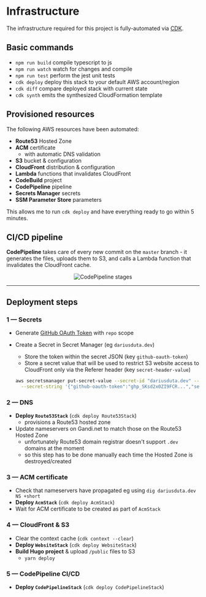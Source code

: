 # Infrastructure

The infrastructure required for this project is fully-automated via [CDK](https://aws.amazon.com/cdk/).

## Basic commands

- `npm run build`   compile typescript to js
- `npm run watch`   watch for changes and compile
- `npm run test`    perform the jest unit tests
- `cdk deploy`      deploy this stack to your default AWS account/region
- `cdk diff`        compare deployed stack with current state
- `cdk synth`       emits the synthesized CloudFormation template

## Provisioned resources

The following AWS resources have been automated:

- **Route53** Hosted Zone
- **ACM** certificate
  - with automatic DNS validation
- **S3** bucket & configuration
- **CloudFront** distribution & configuration
- **Lambda** functions that invalidates CloudFront
- **CodeBuild** project
- **CodePipeline** pipeline
- **Secrets Manager** secrets
- **SSM Parameter Store** parameters

This allows me to run `cdk deploy` and have everything ready to go within 5 minutes.

## CI/CD pipeline

**CodePipeline** takes care of every new commit on the `master` branch - it generates the files, uploads them to S3, and calls a Lambda function that invalidates the CloudFront cache.

<p align="center">
  <img title="CodePipeline stages" style="max-height: 800px; width:auto;" src="assets/code_pipeline_screenshot.png">
</p>

---

## Deployment steps

### **1 —** Secrets

- Generate [GitHub OAuth Token](https://github.com/settings/tokens) with `repo` scope
- Create a Secret in Secret Manager (eg `dariusduta.dev`)
  - Store the token within the secret JSON (key `github-oauth-token`)
  - Store a secret value that will be used to restrict S3 website access to CloudFront only via the Referer header (key `secret-header-value`)

  ```bash
  aws secretsmanager put-secret-value --secret-id "dariusduta.dev" --region eu-west-2 \
    --secret-string '{"github-oauth-token":"ghp_SKsd2x0ZI9FCR...","secret-header-value":"RD6o3..."}'
  ```

### **2 —** DNS

- **Deploy `Route53Stack`** (`cdk deploy Route53Stack`)
  - provisions a Route53 hosted zone
- Update nameservers on Gandi.net to match those on the Route53 Hosted Zone
  - unfortunately Route53 domain registrar doesn't support `.dev` domains at the moment
  - so this step has to be done manually each time the Hosted Zone is destroyed/created

### **3 —** ACM certificate

- Check that nameservers have propagated eg using `dig dariusduta.dev NS +short`
- **Deploy `AcmStack`** (`cdk deploy AcmStack`)
- Wait for ACM certificate to be created as part of `AcmStack`

### **4 —** CloudFront & S3

- Clear the context cache (`cdk context --clear`)
- **Deploy `WebsiteStack`** (`cdk deploy WebsiteStack`)
- **Build Hugo project** & upload `/public` files to S3
  - `yarn deploy`

### **5 —** CodePipeline CI/CD

- **Deploy `CodePipelineStack`** (`cdk deploy CodePipelineStack`)
